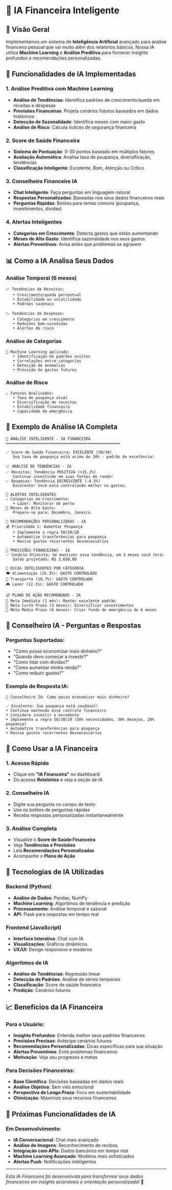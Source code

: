 # 🤖 IA Financeira Inteligente

## 🎯 Visão Geral

Implementamos um sistema de **Inteligência Artificial** avançado para análise financeira pessoal que vai muito além dos relatórios básicos. Nossa IA utiliza **Machine Learning** e **Análise Preditiva** para fornecer insights profundos e recomendações personalizadas.

## 🧠 Funcionalidades de IA Implementadas

### 1. **Análise Preditiva com Machine Learning**
- **Análise de Tendências**: Identifica padrões de crescimento/queda em receitas e despesas
- **Previsões Financeiras**: Projeta cenários futuros baseados em dados históricos
- **Detecção de Sazonalidade**: Identifica meses com maior gasto
- **Análise de Risco**: Calcula índices de segurança financeira

### 2. **Score de Saúde Financeira**
- **Sistema de Pontuação**: 0-30 pontos baseado em múltiplos fatores
- **Avaliação Automática**: Analisa taxa de poupança, diversificação, tendências
- **Classificação Inteligente**: Excelente, Bom, Atenção ou Crítico

### 3. **Conselheiro Financeiro IA**
- **Chat Inteligente**: Faça perguntas em linguagem natural
- **Respostas Personalizadas**: Baseadas nos seus dados financeiros reais
- **Perguntas Rápidas**: Botões para temas comuns (poupança, investimentos, dívidas)

### 4. **Alertas Inteligentes**
- **Categorias em Crescimento**: Detecta gastos que estão aumentando
- **Meses de Alto Gasto**: Identifica sazonalidade nos seus gastos
- **Alertas Preventivos**: Avisa antes que problemas se agravem

## 📊 Como a IA Analisa Seus Dados

### **Análise Temporal (6 meses)**
```
📈 Tendências de Receitas:
   • Crescimento/queda percentual
   • Estabilidade ou volatilidade
   • Padrões sazonais

📉 Tendências de Despesas:
   • Categorias em crescimento
   • Reduções bem-sucedidas
   • Alertas de risco
```

### **Análise de Categorias**
```
🧠 Machine Learning aplicado:
   • Identificação de padrões ocultos
   • Correlações entre categorias
   • Detecção de anomalias
   • Previsão de gastos futuros
```

### **Análise de Risco**
```
⚠️ Fatores Analisados:
   • Taxa de poupança atual
   • Diversificação de receitas
   • Estabilidade financeira
   • Capacidade de emergência
```

## 🎯 Exemplo de Análise IA Completa

```
🤖 ANÁLISE INTELIGENTE - IA FINANCEIRA
==================================================

✅ Score de Saúde Financeira: EXCELENTE (30/30)
   Sua taxa de poupança está acima de 20% - padrão de excelência!

📈 ANÁLISE DE TENDÊNCIAS - IA
✅ Receitas: Tendência POSITIVA (+15.2%)
   Continue investindo em suas fontes de renda!
✅ Despesas: Tendência DECRESCENTE (-8.5%)
   Excelente! Você está controlando melhor os gastos.

🚨 ALERTAS INTELIGENTES
⚠️ Categorias em Crescimento:
   • Lazer: Monitorar de perto
📅 Meses de Alto Gasto:
   Prepare-se para: Dezembro, Janeiro

🎯 RECOMENDAÇÕES PERSONALIZADAS - IA
💰 Prioridade 1: Aumentar Poupança
   • Implemente a regra 50/30/20
   • Automatize transferências para poupança
   • Revise gastos recorrentes desnecessários

🔮 PREVISÕES FINANCEIRAS - IA
✅ Cenário Otimista: Se mantiver essa tendência, em 3 meses você terá:
   Saldo projetado: R$ 3.650,00

🧠 DICAS INTELIGENTES POR CATEGORIA
🍽️ Alimentação (25.3%): GASTO CONTROLADO
🚗 Transporte (18.7%): GASTO CONTROLADO
🎮 Lazer (12.1%): GASTO CONTROLADO

📋 PLANO DE AÇÃO RECOMENDADO - IA
🎯 Meta Imediata (1 mês): Manter excelente padrão
🎯 Meta Curto Prazo (3 meses): Diversificar investimentos
🎯 Meta Médio Prazo (6 meses): Criar fundo de emergência de 6 meses
```

## 💬 Conselheiro IA - Perguntas e Respostas

### **Perguntas Suportadas:**
- "Como posso economizar mais dinheiro?"
- "Quando devo começar a investir?"
- "Como lidar com dívidas?"
- "Como aumentar minha renda?"
- "Como reduzir gastos?"

### **Exemplo de Resposta IA:**
```
🤖 Conselheiro IA: Como posso economizar mais dinheiro?

✅ Excelente: Sua poupança está saudável!
• Continue mantendo esse controle financeiro
• Considere investir o excedente
• Implemente a regra 50/30/20 (50% necessidades, 30% desejos, 20% poupança)
• Automatize transferências para poupança
• Revise gastos recorrentes desnecessários
```

## 🚀 Como Usar a IA Financeira

### **1. Acesso Rápido**
- Clique em **"IA Financeira"** no dashboard
- Ou acesse **Relatórios** e veja a seção de IA

### **2. Conselheiro IA**
- Digite sua pergunta no campo de texto
- Use os botões de perguntas rápidas
- Receba respostas personalizadas instantaneamente

### **3. Análise Completa**
- Visualize o **Score de Saúde Financeira**
- Veja **Tendências e Previsões**
- Leia **Recomendações Personalizadas**
- Acompanhe o **Plano de Ação**

## 🔧 Tecnologias de IA Utilizadas

### **Backend (Python)**
- **Análise de Dados**: Pandas, NumPy
- **Machine Learning**: Algoritmos de tendência e predição
- **Processamento**: Análise temporal e sazonal
- **API**: Flask para respostas em tempo real

### **Frontend (JavaScript)**
- **Interface Interativa**: Chat com IA
- **Visualizações**: Gráficos dinâmicos
- **UX/UI**: Design responsivo e moderno

### **Algoritmos de IA**
- **Análise de Tendências**: Regressão linear
- **Detecção de Padrões**: Análise de séries temporais
- **Classificação**: Score de saúde financeira
- **Predição**: Cenários futuros

## 📈 Benefícios da IA Financeira

### **Para o Usuário:**
- **Insights Profundos**: Entenda melhor seus padrões financeiros
- **Previsões Precisas**: Antecipe cenários futuros
- **Recomendações Personalizadas**: Dicas específicas para sua situação
- **Alertas Preventivos**: Evite problemas financeiros
- **Motivação**: Veja seu progresso e metas

### **Para Decisões Financeiras:**
- **Base Científica**: Decisões baseadas em dados reais
- **Análise Objetiva**: Sem viés emocional
- **Perspectiva de Longo Prazo**: Foco em sustentabilidade
- **Otimização**: Maximize seus recursos financeiros

## 🎯 Próximas Funcionalidades de IA

### **Em Desenvolvimento:**
- **IA Conversacional**: Chat mais avançado
- **Análise de Imagens**: Reconhecimento de recibos
- **Integração com APIs**: Dados bancários em tempo real
- **Machine Learning Avançado**: Modelos mais sofisticados
- **Alertas Push**: Notificações inteligentes

---

*Esta IA Financeira foi desenvolvida para transformar seus dados financeiros em insights acionáveis e orientação personalizada!* 🚀 